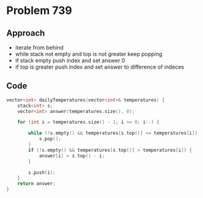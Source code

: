 # Problem 739

## Approach
- iterate from behind
- while stack not empty and top is not greater keep popping
- if stack empty push index and set answer 0
- if top is greater push index and set answer to difference of indeces

## Code

```cpp
vector<int> dailyTemperatures(vector<int>& temperatures) {
    stack<int> s;
    vector<int> answer(temperatures.size(), 0);

    for (int i = temperatures.size() - 1; i >= 0; i--) {

        while (!s.empty() && temperatures[s.top()] <= temperatures[i]) {
            s.pop();
        }
        if (!s.empty() && temperatures[s.top()] > temperatures[i]) {
            answer[i] = s.top() - i;
        }

        s.push(i);
    }
    return answer;
}
```
